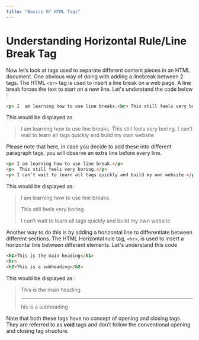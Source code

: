 ```yaml
---
title: "Basics Of HTML Tags"
---
```


# Understanding Horizontal Rule/Line Break Tag

Now let’s look at tags used to separate different content pieces in an HTML document. One obvious way of doing with adding a linebreak between 2 tags. The HTML ```<br>``` tag is used to insert a line break on a web page. A line break forces the text to start on a new line. Let's understand the code below :
```html
<p> I  am learning how to use line breaks.<br> This still feels very boring. <br> I can’t wait to learn all tags quickly and build my own website </p>
```
This would be displayed as
> I  am learning how to use line breaks.
> This still feels very boring.
> I can’t wait to learn all tags quickly and build my own website 

Please note that here, in case you decide to add these into different paragraph tags, you will observe an extra line before every line.
```html
<p> I am learning how to use line break.</p>
<p>  This still feels very boring.</p>
<p> I can’t wait to learn all tags quickly and build my own website.</p>
```
This would be displayed as:
> I  am learning how to use line breaks.
>
> This still feels very boring.
>
> I can’t wait to learn all tags quickly and build my own website 

Another way to do this is by adding a horizontal line to differentiate between different sections. The HTML Horizontal rule tag, ```<hr>```, is used to insert a horizontal line between different elements. Let's understand this code
```html
<h1>This is the main heading</h1>
<hr>
<h2>This is a subheading</h2> 
```
This would be displayed as :
> This is the main heading
> ______________________
> his is a subheading

Note that both these tags have no concept of opening and closing tags. They are referred to as <strong>void</strong> tags and don’t follow the conventional opening and closing tag structure.
